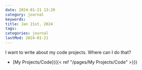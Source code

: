```yaml
---
date: 2024-01-21 13:29
category: journal
keywords: 
title: Jan 21st, 2024
tags:
categories: journal
lastMod: 2024-01-21
---
```

I want to write about my code projects. Where can I do that?

  + [My Projects/Code]({{< ref "/pages/My Projects/Code" >}})
